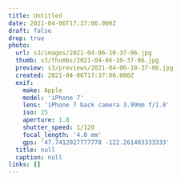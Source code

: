 ```yaml
---
title: Untitled
date: 2021-04-06T17:37:06.000Z
draft: false
drop: true
photo:
  url: s3/images/2021-04-06-10-37-06.jpg
  thumb: s3/thumbs/2021-04-06-10-37-06.jpg
  preview: s3/previews/2021-04-06-10-37-06.jpg
  created: 2021-04-06T17:37:06.000Z
  exif:
    make: Apple
    model: 'iPhone 7'
    lens: 'iPhone 7 back camera 3.99mm f/1.8'
    iso: 25
    aperture: 1.8
    shutter_speed: 1/120
    focal_length: '4.0 mm'
    gps: '47.7412027777778 -122.261483333333'
  title: null
  caption: null
links: []
---
```

